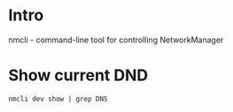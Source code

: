 # Intro

nmcli - command-line tool for controlling NetworkManager

# Show current DND

    nmcli dev show | grep DNS
